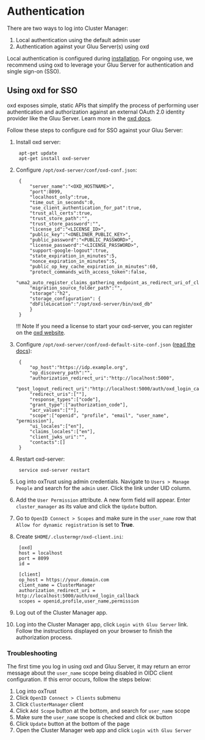 # Authentication
There are two ways to log into Cluster Manager: 

1. Local authentication using the default admin user   
1. Authentication against your Gluu Server(s) using oxd   

Local authentication is configured during [installation](../installation/index.md#create-credentials). For ongoing use, we recommend using oxd to leverage your Gluu Server for authentication and single sign-on (SSO). 

## Using oxd for SSO

oxd exposes simple, static APIs that simplify the process of performing user authentication and authorization against an external OAuth 2.0 identity provider like the Gluu Server. Learn more in the [oxd docs](https://gluu.org/docs/oxd). 

Follow these steps to configure oxd for SSO against your Gluu Server:

1. Install oxd server:       
        
        apt-get update
        apt-get install oxd-server   
    
1. Configure `/opt/oxd-server/conf/oxd-conf.json`:                      
 
        {    
            "server_name":"<OXD_HOSTNAME>",    
            "port":8099,    
            "localhost_only":true,    
            "time_out_in_seconds":0,    
            "use_client_authentication_for_pat":true,    
            "trust_all_certs":true,    
            "trust_store_path":"",    
            "trust_store_password":"",    
            "license_id":"<LICENSE_ID>",    
            "public_key":"<ONELINER_PUBLIC_KEY>",        
            "public_password":"<PUBLIC_PASSWORD>",        
            "license_password":"<LICENSE_PASSWORD>",        
            "support-google-logout":true,    
            "state_expiration_in_minutes":5,    
            "nonce_expiration_in_minutes":5,    
            "public_op_key_cache_expiration_in_minutes":60,    
            "protect_commands_with_access_token":false,    
            "uma2_auto_register_claims_gathering_endpoint_as_redirect_uri_of_client":true,    
            "migration_source_folder_path":"",    
            "storage":"h2",    
            "storage_configuration": {    
            "dbFileLocation":"/opt/oxd-server/bin/oxd_db"    
            }    
        }       

    !!! Note
        If you need a license to start your oxd-server, you can register on the [oxd website](https://oxd.gluu.org). 
    
1. Configure `/opt/oxd-server/conf/oxd-default-site-conf.json` ([read the docs](https://gluu.org/docs/oxd/configuration/#oxd-default-site-configjson-field-descriptions)):        
    
        {    
            "op_host":"https://idp.example.org",    
            "op_discovery_path":"",    
            "authorization_redirect_uri":"http://localhost:5000",    
            "post_logout_redirect_uri":"http://localhost:5000/auth/oxd_login_callback",    
            "redirect_uris":[""],    
            "response_types":["code"],    
            "grant_type":["authorization_code"],    
            "acr_values":[""],    
            "scope":["openid", "profile", "email", "user_name", "permission"],    
            "ui_locales":["en"],    
            "claims_locales":["en"],    
            "client_jwks_uri":"",    
            "contacts":[]    
        }       

        

1. Restart oxd-server:    
   
        service oxd-server restart    
    

1. Log into oxTrust using admin credentials. Navigate to `Users > Manage People` and search for the `admin` user. Click the link under UID column.

1. Add the `User Permission` attribute. A new form field will appear. Enter `cluster_manager` as its value and click the `Update` button.

1. Go to `OpenID Connect > Scopes` and make sure in the `user_name` row that `Allow for dynamic registration` is set to **True**.

1. Create `$HOME/.clustermgr/oxd-client.ini`:        
           
        [oxd]    
        host = localhost    
        port = 8099    
        id =     
    
        [client]    
        op_host = https://your.domain.com    
        client_name = ClusterManager    
        authorization_redirect_uri = http://localhost:5000/auth/oxd_login_callback    
        scopes = openid,profile,user_name,permission        
        
1. Log out of the Cluster Manager app.

1. Log into the Cluster Manager app, click `Login with Gluu Server` link. Follow the instructions displayed on your browser to finish the authorization process.

### Troubleshooting

The first time you log in using oxd and Gluu Server, it may return an error message about the `user_name` scope being disabled 
in OIDC client configuration. If this error occurs, follow the steps below:
    
1. Log into oxTrust    
1. Click `OpenID Connect > Clients` submenu        
1. Click `ClusterManager` client    
1. Click `Add Scope` button at the bottom, and search for `user_name` scope        
1. Make sure the `user_name` scope is checked and click `OK` button    
1. Click `Update` button at the bottom of the page    
1. Open the Cluster Manager web app and click `Login with Gluu Server`    
    
